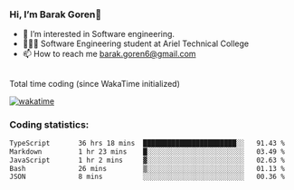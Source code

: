 ###  Hi, I’m Barak Goren👋
- 👀 I’m interested in Software engineering.
- 👨🏼‍🎓 Software Engineering student at Ariel Technical College
- 📫 How to reach me barak.goren6@gmail.com
##
Total time coding (since WakaTime initialized)

[![wakatime](https://wakatime.com/badge/user/5cc5ec80-a806-4ca2-a704-db29274e48cd.svg)](https://wakatime.com/@5cc5ec80-a806-4ca2-a704-db29274e48cd)

   
### Coding statistics:

<!--START_SECTION:waka-->

```txt
TypeScript       36 hrs 18 mins  ███████████████████████░░   91.43 %
Markdown         1 hr 23 mins    █░░░░░░░░░░░░░░░░░░░░░░░░   03.49 %
JavaScript       1 hr 2 mins     ▓░░░░░░░░░░░░░░░░░░░░░░░░   02.63 %
Bash             26 mins         ▒░░░░░░░░░░░░░░░░░░░░░░░░   01.13 %
JSON             8 mins          ░░░░░░░░░░░░░░░░░░░░░░░░░   00.36 %
```

<!--END_SECTION:waka-->

<!---
barakgoren/barakgoren is a ✨ special ✨ repository because its `README.md` (this file) appears on your GitHub profile.
You can click the Preview link to take a look at your changes.
--->
